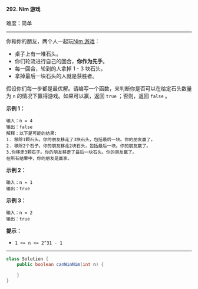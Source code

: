#### 292. Nim 游戏

难度：简单

---

你和你的朋友，两个人一起玩[Nim 游戏](https://baike.baidu.com/item/Nim游戏/6737105)：

* 桌子上有一堆石头。
* 你们轮流进行自己的回合，**你作为先手**。
* 每一回合，轮到的人拿掉 1 - 3 块石头。
* 拿掉最后一块石头的人就是获胜者。

假设你们每一步都是最优解。请编写一个函数，来判断你是否可以在给定石头数量为 `n` 的情况下赢得游戏。如果可以赢，返回 `true`
；否则，返回 `false` 。

**示例 1：**

```
输入：n = 4
输出：false 
解释：以下是可能的结果:
1. 移除1颗石头。你的朋友移走了3块石头，包括最后一块。你的朋友赢了。
2. 移除2个石子。你的朋友移走2块石头，包括最后一块。你的朋友赢了。
3.你移走3颗石子。你的朋友移走了最后一块石头。你的朋友赢了。
在所有结果中，你的朋友是赢家。
```

**示例 2：**

```
输入：n = 1
输出：true
```

**示例 3：**

```
输入：n = 2
输出：true
```

**提示：**

* `1 <= n <= 2^31 - 1`

---

```Java
class Solution {
    public boolean canWinNim(int n) {

    }
}
```